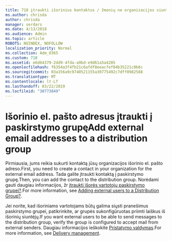 ```yaml
---
title: 718 įtraukti išorinius kontaktus / žmonių ne organizacijos siuntimo sąrašą
ms.author: chrisda
author: chrisda
manager: serdars
ms.date: 4/13/2018
ms.audience: Admin
ms.topic: article
ROBOTS: NOINDEX, NOFOLLOW
localization_priority: Normal
ms.collection: Adm_O365
ms.custom: 718
ms.assetid: e6d64379-2dd9-4fda-a9bd-e9d61a5a4205
ms.openlocfilehash: f6354a3f4fb21c6afdf8eeacfef04b35221c0b6c
ms.sourcegitcommit: 03a156a9c9740521155a30775492c7dff0982588
ms.translationtype: MT
ms.contentlocale: lt-LT
ms.lasthandoff: 03/22/2019
ms.locfileid: "30773849"
---
```

# <a name="add-external-email-addresses-to-a-distribution-group"></a><span data-ttu-id="72700-102">Išorinio el. pašto adresus įtraukti į paskirstymo grupę</span><span class="sxs-lookup"><span data-stu-id="72700-102">Add external email addresses to a distribution group</span></span>

<span data-ttu-id="72700-103">Pirmiausia, jums reikia sukurti kontaktą jūsų organizacijos išorinio el. pašto adreso.</span><span class="sxs-lookup"><span data-stu-id="72700-103">First, you need to create a contact in your organization for the external email address.</span></span> <span data-ttu-id="72700-104">Tada galite įtraukti kontaktą į paskirstymo grupę.</span><span class="sxs-lookup"><span data-stu-id="72700-104">Then, you can add the contact to the distribution group.</span></span> <span data-ttu-id="72700-105">Norėdami gauti daugiau informacijos, žr [įtraukti išorės vartotojų paskirstymo grupei?](https://support.office.com/client/caa0f310-0bb7-48e3-8ad2-cb358b53bbba).</span><span class="sxs-lookup"><span data-stu-id="72700-105">For more information, see [Adding external users to a Distribution Group?](https://support.office.com/client/caa0f310-0bb7-48e3-8ad2-cb358b53bbba).</span></span>
  
<span data-ttu-id="72700-106">Jei norite, kad išoriniams vartotojams būtų galima siųsti pranešimus paskirstymo grupei, patikrinkite, ar grupės sukonfigūruotas priimti laiškus iš išorinių siuntėjų.</span><span class="sxs-lookup"><span data-stu-id="72700-106">If you want external users to be able to send messages to the distribution group, verify the group is configured to accept mail from external senders.</span></span> <span data-ttu-id="72700-107">Daugiau informacijos ieškokite [Pristatymo valdymas](https://technet.microsoft.com/library/bb124513.aspx#deliverymanagement).</span><span class="sxs-lookup"><span data-stu-id="72700-107">For more information, see [Delivery management](https://technet.microsoft.com/library/bb124513.aspx#deliverymanagement).</span></span>
  

